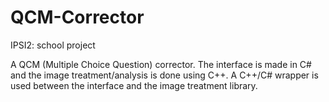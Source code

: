 # QCM-Corrector
IPSI2: school project

A QCM (Multiple Choice Question) corrector.
The interface is made in C# and the image treatment/analysis is done using C++.
A C++/C# wrapper is used between the interface and the image treatment library.
